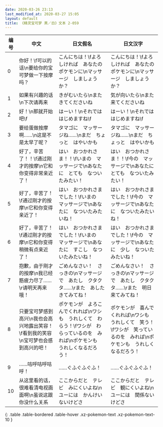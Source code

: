 ```yaml
---
date: 2020-03-26 23:13
last_modified_at: 2020-03-27 15:05
layout: default
title: 《精灵宝可梦 黑／白》文本 2-059
---
```

| 编号 | 中文 | 日文假名 | 日文汉字 |
| ---- | ---- | ---- | --- |
| 0 | 你好！\f可以的话\n要给你的宝可梦做一下按摩吗？ | こんにちは！\fよろしければ　あなたの　ポケモンに\nマッサージ　しましょうか？ | こんにちは！\fよろしければ　あなたの　ポケモンに\nマッサージ　しましょうか？ |
| 1 | 如果有兴趣的话\n下次请再来 | きがむいたら\nまた　きてくださいね | 気が向いたら\nまた　来てくださいね |
| 2 | 好！\n那就开始吧\f | はーい！\nそれでは　はじめますね\f | はーい！\nそれでは　はじめますね\f |
| 3 | 要给蛋做按摩啊……\n这是不是太早了呢？ | タマゴに　マッサージね……\nまだ　ちょっと　はやいかも | タマゴに　マッサージね……\nまだ　ちょっと　はやいかも |
| 4 | 好了，辛苦了！！\f通过刚才的按摩\n它和你变得非常亲近了！ | はい　おつかれさま！！\fいまの　マッサージで\nあなたに　とても　なついたみたい！ | はい　おつかれさま！！\f今の　マッサージで\nあなたに　とても　なついたみたい！ |
| 5 | 好了，辛苦了！\f通过刚才的按摩\n它和你变得亲近了！ | はい　おつかれさまでした！\fいまの　マッサージで\nあなたに　なついたみたいね！ | はい　おつかれさまでした！\f今の　マッサージで\nあなたに　なついたみたいね！ |
| 6 | 好了，辛苦了！\f通过刚才的按摩\n它和你变得稍微有点亲近了！ | はい　おつかれさまでした！\fいまの　マッサージで\nあなたに　すこし　なついたみたいね！ | はい　おつかれさまでした！\f今の　マッサージで\nあなたに　少し　なついたみたいね！ |
| 7 | 抱歉，由于刚才的按摩\n我已经筋疲力尽了……\r请明天再来哦！ | ごめんなさい！　さっきの\nマッサージで　あたし　クタクタ……\rまた　あした　きてみてね！ | ごめんなさい！　さっきの\nマッサージで　あたし　クタクタ……\rまた　明日　来てみてね！ |
| 8 | 只要宝可梦感到高兴\n我也会高兴地露出笑容！\f看到我的笑容\n宝可梦也会感到高兴的吧！ | ポケモンが　よろこんでくれれば\nワシも　うれしくて　わらう！\fワシが　わらっているのを　みれば\nポケモンも　うれしくなるだろう！ | ポケモンが　喜んでくれれば\nワシも　うれしくて　笑う！\fワシが　笑っているのを　みれば\nポケモンも　うれしくなるだろう！ |
| 9 | ……咕呼咕呼咕呼！ | ……ぐふぐふぐふ！ | ……ぐふぐふぐふ！ |
| 10 | 从这里看的话，很难看清电视画面啊\n虽说这跟你没什么关系 | ここからだと　テレビ　みにくいよね\nユーには　かんけい　ないけどさ | ここからだと　テレビ　観にくいよね\nユーには　関係ないけどさ |
{: .table .table-bordered .table-hover .xz-pokemon-text .xz-pokemon-text-10 }